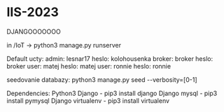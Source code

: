 # IIS-2023
DJANGOOOOOOO

in /IoT -> python3 manage.py runserver

Default ucty:
admin: lesnar17 heslo: kolohousenka
broker: broker heslo: broker
user: matej heslo: matej
user: ronnie heslo: ronnie

seedovanie databazy: python3 manage.py seed --verbosity=[0-1] 

Dependencies:
Python3
Django - pip3 install django
Django mysql - pip3 install pymysql
Django virtualenv - pip3 install virtualenv